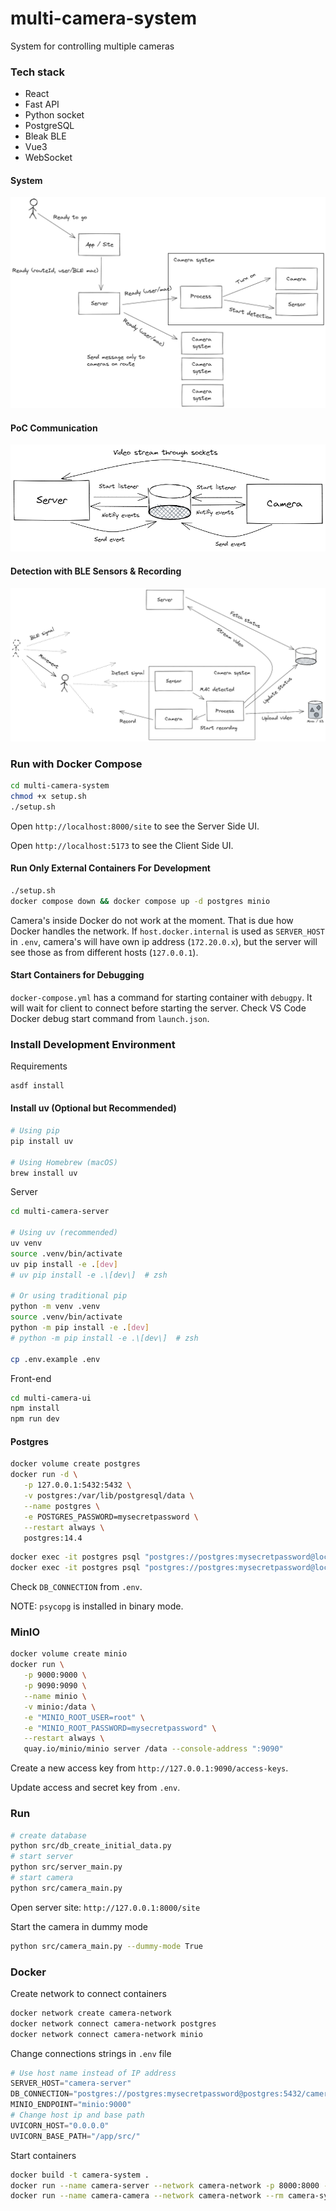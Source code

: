 # multi-camera-system

System for controlling multiple cameras

### Tech stack

- React
- Fast API
- Python socket
- PostgreSQL
- Bleak BLE
- Vue3
- WebSocket

#### System

![System](docs/system.excalidraw.png)

#### PoC Communication

![System](docs/poc_communication.excalidraw.png)

#### Detection with BLE Sensors & Recording

![Detection](docs/detection.excalidraw.png)

### Run with Docker Compose

```sh
cd multi-camera-system
chmod +x setup.sh
./setup.sh
```

Open `http://localhost:8000/site` to see the Server Side UI.

Open `http://localhost:5173` to see the Client Side UI.

#### Run Only External Containers For Development

```sh
./setup.sh
docker compose down && docker compose up -d postgres minio
```

Camera's inside Docker do not work at the moment. That is due how Docker handles the network. If `host.docker.internal` is used as `SERVER_HOST` in `.env`, camera's will have own ip address (`172.20.0.x`), but the server will see those as from different hosts (`127.0.0.1`).

#### Start Containers for Debugging

`docker-compose.yml` has a command for starting container with `debugpy`. It will wait for client to connect before starting the server. Check VS Code Docker debug start command from `launch.json`.

### Install Development Environment

Requirements

```sh
asdf install
```

#### Install uv (Optional but Recommended)

```sh
# Using pip
pip install uv

# Using Homebrew (macOS)
brew install uv
```

Server

```sh
cd multi-camera-server

# Using uv (recommended)
uv venv
source .venv/bin/activate
uv pip install -e .[dev]
# uv pip install -e .\[dev\]  # zsh

# Or using traditional pip
python -m venv .venv
source .venv/bin/activate
python -m pip install -e .[dev]
# python -m pip install -e .\[dev\]  # zsh

cp .env.example .env
```

Front-end

```sh
cd multi-camera-ui
npm install
npm run dev
```

#### Postgres

```sh
docker volume create postgres
docker run -d \
   -p 127.0.0.1:5432:5432 \
   -v postgres:/var/lib/postgresql/data \
   --name postgres \
   -e POSTGRES_PASSWORD=mysecretpassword \
   --restart always \
   postgres:14.4
```

```sh
docker exec -it postgres psql "postgres://postgres:mysecretpassword@localhost:5432/postgres" -c "DROP DATABASE camera_db"
docker exec -it postgres psql "postgres://postgres:mysecretpassword@localhost:5432/postgres" -c "CREATE DATABASE camera_db"
```

Check `DB_CONNECTION` from `.env`.

NOTE: `psycopg` is installed in binary mode.

### MinIO

```sh
docker volume create minio
docker run \
   -p 9000:9000 \
   -p 9090:9090 \
   --name minio \
   -v minio:/data \
   -e "MINIO_ROOT_USER=root" \
   -e "MINIO_ROOT_PASSWORD=mysecretpassword" \
   --restart always \
   quay.io/minio/minio server /data --console-address ":9090"
```

Create a new access key from `http://127.0.0.1:9090/access-keys`.

Update access and secret key from `.env`.

### Run

```sh
# create database
python src/db_create_initial_data.py
# start server
python src/server_main.py
# start camera
python src/camera_main.py
```

Open server site: `http://127.0.0.1:8000/site`

Start the camera in dummy mode

```sh
python src/camera_main.py --dummy-mode True
```

### Docker

Create network to connect containers

```sh
docker network create camera-network
docker network connect camera-network postgres
docker network connect camera-network minio
```

Change connections strings in `.env` file

```py
# Use host name instead of IP address
SERVER_HOST="camera-server"
DB_CONNECTION="postgres://postgres:mysecretpassword@postgres:5432/camera_db"
MINIO_ENDPOINT="minio:9000"
# Change host ip and base path
UVICORN_HOST="0.0.0.0"
UVICORN_BASE_PATH="/app/src/"
```

Start containers

```sh
docker build -t camera-system .
docker run --name camera-server --network camera-network -p 8000:8000 --rm camera-system python src/server_main.py
docker run --name camera-camera --network camera-network --rm camera-system python src/camera_main.py --dummy-mode True
```
